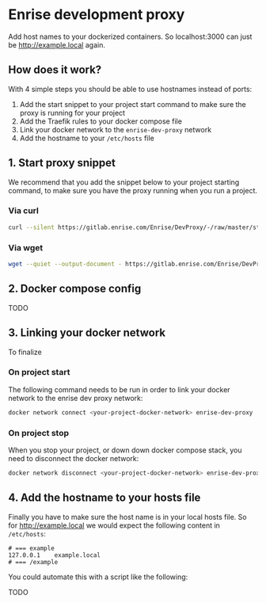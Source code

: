 # Enrise development proxy

Add host names to your dockerized containers. So localhost:3000 can just be
http://example.local again.

## How does it work?

With 4 simple steps you should be able to use hostnames instead of ports:

1. Add the start snippet to your project start command to make sure the proxy is running for your project
2. Add the Traefik rules to your docker compose file
3. Link your docker network to the `enrise-dev-proxy` network
4. Add the hostname to your `/etc/hosts` file 

## 1. Start proxy snippet

We recommend that you add the snippet below to your project starting command, to make sure
you have the proxy running when you run a project.

### Via curl

```sh
curl --silent https://gitlab.enrise.com/Enrise/DevProxy/-/raw/master/start.sh | sh
```

### Via wget

```sh
wget --quiet --output-document - https://gitlab.enrise.com/Enrise/DevProxy/-/raw/master/start.sh | sh
```

## 2. Docker compose config

TODO

## 3. Linking your docker network

To finalize

### On project start

The following command needs to be run in order to link your docker network to the enrise
dev proxy network:

```sh
docker network connect <your-project-docker-network> enrise-dev-proxy || true
```

### On project stop

When you stop your project, or down down docker compose stack, you need to disconnect the
docker network:

```sh
docker network disconnect <your-project-docker-network> enrise-dev-proxy || true
```

## 4. Add the hostname to your hosts file

Finally you have to make sure the host name is in your local hosts file. So for http://example.local
we would expect the following content in `/etc/hosts`:

```
# === example
127.0.0.1    example.local
# === /example
```

You could automate this with a script like the following:

TODO